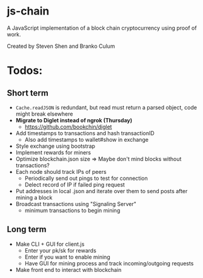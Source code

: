 # js-chain
A JavaScript implementation of a block chain cryptocurrency using proof of work.

Created by Steven Shen and Branko Culum

# Todos:
## Short term

- `Cache.readJSON` is redundant, but read must return a parsed object, code might break elsewhere
- **Migrate to Diglet instead of ngrok (Thursday)**
  - https://github.com/bookchin/diglet
- Add timestamps to transactions and hash transactionID
  - Also add timestamps to wallet#show in exchange
- Style exchange using bootstrap
- Implement rewards for miners
- Optimize blockchain.json size => Maybe don't mind blocks without transactions?
- Each node should track IPs of peers
  - Periodically send out pings to test for connection
  - Delect record of IP if failed ping request
- Put addresses in local .json and iterate over them to send posts after mining a block
- Broadcast transactions using "Signaling Server"
  - minimum transactions to begin mining


## Long term
- Make CLI + GUI for client.js
  - Enter your pk/sk for rewards
  - Enter if you want to enable mining
  - Have GUI for mining process and track incoming/outgoing requests
- Make front end to interact with blockchain
